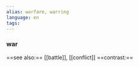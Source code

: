 ```yaml
---
alias: warfare, warring
language: en
tags: 
---
```

### war
==see also:== [[battle]], [[conflict]]
==contrast:== 